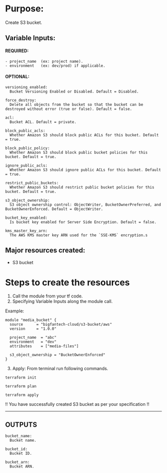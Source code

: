 # Purpose:

Create S3 bucket.

## Variable Inputs:

#### REQUIRED:

```
- project_name  (ex: project name).
- environment   (ex: dev/prod) if applicable.
```

#### OPTIONAL:

```
versioning_enabled:
  Bucket Versioning Enabled or Disabled. Default = Disabled.

force_destroy:
  Delete all objects from the bucket so that the bucket can be destroyed without error (true or false). Default = false.

acl:
  Bucket ACL. Default = private.

block_public_acls:
  Whether Amazon S3 should block public ACLs for this bucket. Default = true.

block_public_policy:
  Whether Amazon S3 should block public bucket policies for this bucket. Default = true.

ignore_public_acls:
  Whether Amazon S3 should ignore public ACLs for this bucket. Default = true.

restrict_public_buckets:
  Whether Amazon S3 should restrict public bucket policies for this bucket. Default = true.

s3_object_ownership:
  S3 object ownership control: ObjectWriter, BucketOwnerPreferred, and BucketOwnerEnforced. Default = ObjectWriter.

bucket_key_enabled:
  Is bucket key enabled for Server Side Encryption. Default = false.

kms_master_key_arn:
  The AWS KMS master key ARN used for the `SSE-KMS` encryption.s
```

## Major resources created:

- S3 bucket

# Steps to create the resources

1. Call the module from your tf code.
2. Specifying Variable Inputs along the module call.

Example:

```
module "media_bucket" {
  source      = "bigfantech-cloud/s3-bucket/aws"
  version     = "1.0.0"

  project_name  = "abc"
  environment   = "dev"
  attributes    = ["media-files"]

  s3_object_ownership = "BucketOwnerEnforced"
}

```

3. Apply: From terminal run following commands.

```
terraform init
```

```
terraform plan
```

```
terraform apply
```

!! You have successfully created S3 bucket as per your specification !!

---

## OUTPUTS

```
bucket_name:
  Bucket name.

bucket_id:
  Bucket ID.

bucket_arn:
  Bucket ARN.
```
